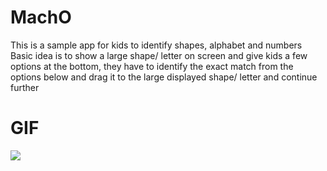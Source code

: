 # MachO
This is a sample app for kids to identify shapes, alphabet and numbers   
Basic idea is to show a large shape/ letter on screen and give kids a few options at the bottom, they have to identify the
exact match from the options below and drag it to the large displayed shape/ letter and continue further  
# GIF  
![](MachO.gif)
